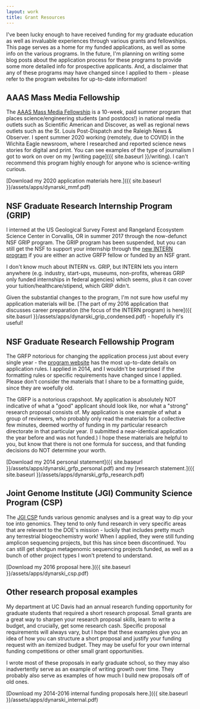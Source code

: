 ```yaml
---
layout: work
title: Grant Resources
---
```

I've been lucky enough to have received funding for my graduate education as well as invaluable experiences through various grants and fellowships. This page serves as a home for my funded applications, as well as some info on the various programs. In the future, I'm planning on writing some blog posts about the application process for these programs to provide some more detailed info for prospective applicants. And, a disclaimer that any of these programs may have changed since I applied to them - please refer to the program websites for up-to-date information! 

## AAAS Mass Media Fellowship
The [AAAS Mass Media Fellowship](https://www.aaas.org/programs/mass-media-fellowship) is a 10-week, paid summer program that places science/engineering students (and postdocs!) in national media outlets such as Scientific American and Discover, as well as regional news outlets such as the St. Louis Post-Dispatch and the Raleigh News & Observer. I spent summer 2020 working (remotely, due to COVID) in the Wichita Eagle newsroom, where I researched and reported science news stories for digital and print. You can see examples of the type of journalism I got to work on over on my [writing page]({{ site.baseurl }}/writing). I can't recommend this program highly enough for anyone who is science-writing curious. 

[Download my 2020 application materials here.]({{ site.baseurl }}/assets/apps/dynarski_mmf.pdf)

## NSF Graduate Research Internship Program (GRIP)
I interned at the US Geological Survey Forest and Rangeland Ecosystem Science Center in Corvallis, OR in summer 2017 through the now-defunct NSF GRIP program. The GRIP program has been suspended, but you can still get the NSF to support your internship through the [new INTERN program](https://www.nsf.gov/pubs/2021/nsf21013/nsf21013.jsp) if you are either an active GRFP fellow or funded by an NSF grant. 

I don't know much about INTERN vs. GRIP, but INTERN lets you intern anywhere (e.g. industry, start-ups, museums, non-profits, whereas GRIP only funded internships in federal agencies) which seems, plus it can cover your tuition/healthcare/stipend, which GRIP didn't. 

Given the substantial changes to the program, I'm not sure how useful my application materials will be. [The part of my 2016 application that discusses career preparation (the focus of the INTERN program) is here]({{ site.basurl }}/assets/apps/dynarski_grip_condensed.pdf) - hopefully it's useful! 

## NSF Graduate Research Fellowship Program
The GRFP notorious for changing the application process just about every single year - the [program website](https://www.nsfgrfp.org/) has the most up-to-date details on application rules. I applied in 2014, and I wouldn't be surprised if the formatting rules or specific requirements have changed since I applied. Please don't consider the materials that I share to be a formatting guide, since they are woefully old.

The GRFP is a notorious crapshoot. My application is absolutely NOT indicative of what a "good" applicant should look like, nor what a "strong" research proposal consists of. My application is one example of what a group of reviewers, who probably only read the materials for a collective few minutes, deemed worthy of funding in my particular research directorate in that particular year. (I submitted a near-identical application the year before and was not funded.) I hope these materials are helpful to you, but know that there is not one formula for success, and that funding decisions do NOT determine your worth.

[Download my 2014 personal statement]({{ site.baseurl }}/assets/apps/dynarski_grfp_personal.pdf) and my [research statement.]({{ site.baseurl }}/assets/apps/dynarski_grfp_research.pdf)

## Joint Genome Institute (JGI) Community Science Program (CSP)
The [JGI CSP](https://jgi.doe.gov/user-programs/program-info/csp-overview/csp-annual-call/) funds various genomic analyses and is a great way to dip your toe into genomics. They tend to only fund research in very specific areas that are relevant to the DOE's mission - luckily that includes pretty much any terrestrial biogeochemistry work! When I applied, they were still funding amplicon sequencing projects, but this has since been discontinued. You can still get shotgun metagenomic sequencing projects funded, as well as a bunch of other project types I won't pretend to understand.

[Download my 2016 proposal here.]({{ site.baseurl }}/assets/apps/dynarski_csp.pdf)

## Other research proposal examples
My department at UC Davis had an annual research funding opportunity for graduate students that required a short research proposal. Small grants are a great way to sharpen your research proposal skills, learn to write a budget, and crucially, get some research cash. Specific proposal requirements will always vary, but I hope that these examples give you an idea of how you can structure a short proposal and justify your funding request with an itemized budget. They may be useful for your own internal funding competitions or other small grant opportunities.

I wrote most of these proposals in early graduate school, so they may also inadvertently serve as an example of writing growth over time. They probably also serve as examples of how much I build new proposals off of old ones.

[Download my 2014-2016 internal funding proposals here.]({{ site.baseurl }}/assets/apps/dynarski_internal.pdf)

